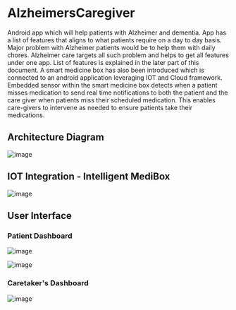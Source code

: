 # AlzheimersCaregiver
Android app which will help patients with Alzheimer and dementia. App has a list of features that aligns to what patients require on a day to day basis.  Major problem with Alzheimer patients would be to help them with daily chores. Alzheimer care targets all such problem and helps to get all features under one app. List of features is explained in the later part of this document. 
A smart medicine box has also been introduced which is connected to an android application leveraging IOT and Cloud framework. Embedded sensor within the smart medicine box detects when a patient misses medication to send real time notifications to both the patient and the care giver when patients miss their scheduled medication. This enables care-givers to intervene as needed to ensure patients take their medications. 

## Architecture Diagram
![image](https://user-images.githubusercontent.com/32632834/40327950-8e267978-5cf9-11e8-808e-b1c48672fec1.png)

## IOT Integration - Intelligent MediBox
![image](https://user-images.githubusercontent.com/32632834/40327929-735706ee-5cf9-11e8-897a-ad29d9a4cca3.png)


## User Interface
### Patient Dashboard
![image](https://user-images.githubusercontent.com/32632834/40328019-be7af39c-5cf9-11e8-92a3-6b69c2291005.png)

![image](https://user-images.githubusercontent.com/32632834/40328053-e1eb5fc4-5cf9-11e8-8e7e-34cad587c248.png)

### Caretaker's Dashboard
![image](https://user-images.githubusercontent.com/32632834/40328077-fa5d49c8-5cf9-11e8-9360-0ffc35c21629.png)
